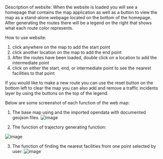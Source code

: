Description of website:
  When the website is loaded you will see a homepage that contains the map application as well as a button to view the map as a stand-alone webpage located on the bottom of the homepage. After generating the routes there will be a legend on the right that shows what each route color represents.

How to use website:
  1. click anywhere on the map to add the start point
  2. click another location on the map to add the end point
  3. After the routes have been loaded, double click on a location to add the intermediate point
  4. click on either the start, end, or intermediate point to see the nearest facilities to that point

  If you would like to make a new route you can use the reset button on the bottom left to clear the map
  you can also add and remove a traffic incidents layer by using the buttons on the top of the legend.

Below are some screenshot of each function of the web map:
1. The base map using and the imported opendata with documented geojson files.
 ![image](https://user-images.githubusercontent.com/59627435/115614891-77537e80-a2ab-11eb-9b88-bfdf59e69ffe.png)

2. The function of trajectory generating function:

 ![image](https://user-images.githubusercontent.com/59627435/115614961-92be8980-a2ab-11eb-91ef-3c7beb6e368b.png)

3. The function of finding the nearest facilities from one point selected by user:
![image](https://user-images.githubusercontent.com/59627435/115615044-a9fd7700-a2ab-11eb-83b6-065810beda42.png)
